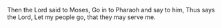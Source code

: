 Then the Lord said to Moses, Go in to Pharaoh and say to him, Thus says the Lord, Let my people go, that they may serve me.
